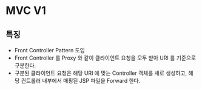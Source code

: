 # MVC V1
## 특징

- Front Controller Pattern 도입
- Front Controller 를 Proxy 와 같이 클라이언트 요청을 모두 받아 URI 를 기준으로 구분한다.
- 구분된 클라이언트 요청은 해당 URI 에 맞는 Controller 객체를 새로 생성하고, 해당 컨트롤러 내부에서 매핑된 JSP 파일을 Forward 한다.